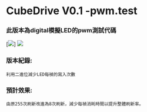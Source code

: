 # CubeDrive V0.1 -pwm.test
### **此版本為digital模擬LED的pwm測試代碼**
[![](https://img.shields.io/badge/CubeDrive0.1.pt.ino-Version-blue)]
[![](https://img.shields.io/badge/CubeDrive0.1.pt.ino-Debug-red)](https://github.com/samjocker/Magic_wondXLED_tube/blob/main/RGBLED-Cube%208%C2%B3/CubeDrive0.1.pt.ino)

### 版本紀錄:
    利用二進位減少LED每禎的寫入次數
### 預計效果:
    由原255次刷新改進為8次刷新，減少每禎消耗時間以提升整體刷新率。
